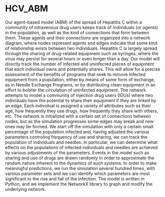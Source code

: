 # HCV_ABM
Our agent-based model (ABM) of the spread of Hepatitis C within a community of intravenous drug users keeps track of individuals (or agents) in the population, as well as the kind of connections that form between them. These agents and their connections are organized into a network diagram, where nodes represent agents and edges indicate that some kind of relationship exists between two individuals. Hepatitis C is largely spread through the sharing of drug-related equipment such as syringes, where the virus may persist for several hours or even longer than a day. Our model will directly track the number of infected and uninfected pieces of equipment that each individual owns and potentially shares. This will allow for a precise assessment of the benefits of programs that seek to remove infected equipment from a population, either by means of some form of exchange, as in Needle Exchange Programs, or by distributing clean equipment in an effort to bolster the circulation of uninfected equipment.  The network attempts to model a community of injection drug users (IDUs) where two individuals have the potential to share their equipment if they are linked by an edge. Each individual is assigned a variety of attributes such as their age, how frequently they use drugs, how frequently they share with others, etc. The network is initialized with a certain set of connections between nodes, but as the simulation progresses some edges may break and new ones may be formed. We start off the simulation with only a certain small percentage of the population infected and, having adjusted the various parameters controling frequency of use and sharing, we can track the population of individuals and needles. In particular, we can determine what effects on the populations of infected individuals and needles are achieved by various adjustments of the parameters. Events in the model such as sharing and use of drugs are drawn randomly in order to approximate the random nature inherent to the dynamics of such systems. In order to make meaningful predictions, we run the simulation several hundred times, with various parameter sets and we can identify which parameters are most significant to the rise and fall of the infection. The model is written in Python, and we implement the NetworkX library to graph and modify the underlying network.
